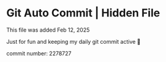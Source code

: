 # Git Auto Commit | Hidden File

This file was added Feb 12, 2025

Just for fun and keeping my daily git commit active 🤪

commit number: 2278727
